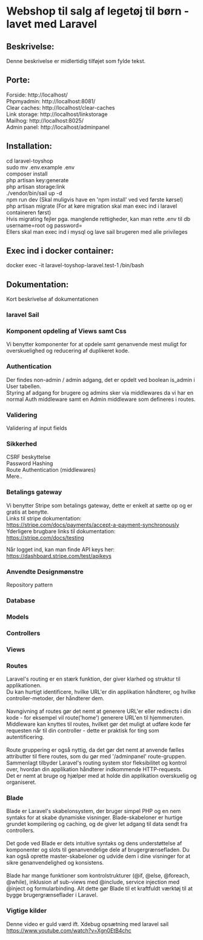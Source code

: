 # Webshop til salg af legetøj til børn - lavet med Laravel

## Beskrivelse:
Denne beskrivelse er midlertidig tilføjet som fylde tekst.

## Porte:
Forside: http://localhost/ <br />
Phpmyadmin: http://localhost:8081/ <br />
Clear caches: http://localhost/clear-caches <br />
Link storage: http://localhost/linkstorage <br />
Mailhog: http://localhost:8025/ <br />
Admin panel: http://localhost/adminpanel

## Installation:
cd laravel-toyshop <br />
sudo mv .env.example .env <br />
composer install <br />
php artisan key:generate <br />
php artisan storage:link <br />
./vendor/bin/sail up -d <br />
npm run dev (Skal muligvis have en 'npm install' ved ved første kørsel) <br />
php artisan migrate (For at køre migration skal man exec ind i laravel containeren først) <br />
Hvis migrating fejler pga. manglende rettigheder, kan man rette .env til db username=root og password= <br />
Ellers skal man exec ind i mysql og lave sail brugeren med alle privileges 

## Exec ind i docker container:
docker exec -it laravel-toyshop-laravel.test-1 /bin/bash

## Dokumentation:
Kort beskrivelse af dokumentationen

### laravel Sail

### Komponent opdeling af Views samt Css
Vi benytter komponenter for at opdele samt genanvende mest muligt for overskuelighed og reducering af duplikeret kode.

### Authentication
Der findes non-admin / admin adgang, det er opdelt ved boolean is_admin i User tabellen.<br />
Styring af adgang for brugere og admins sker via middlewares da vi har en normal Auth middleware samt en Admin middleware som defineres i routes.

### Validering
Validering af input fields

### Sikkerhed
CSRF beskyttelse<br />
Password Hashing<br />
Route Authentication (middlewares) <br />
Mere..

### Betalings gateway
Vi benytter Stripe som betalings gateway, dette er enkelt at sætte op og er gratis at benytte.<br />
Links til stripe dokumentation: <br />
https://stripe.com/docs/payments/accept-a-payment-synchronously <br />
Yderligere brugbare links til dokumentation: <br />
https://stripe.com/docs/testing <br />


Når logget ind, kan man finde API keys her: <br />
https://dashboard.stripe.com/test/apikeys

### Anvendte Designmønstre
Repository pattern <br />

### Database

### Models

### Controllers

### Views

### Routes

Laravel's routing er en stærk funktion, der giver klarhed og struktur til applikationen. <br />
Du kan hurtigt identificere, hvilke URL'er din applikation håndterer, og hvilke controller-metoder, der håndterer dem. <br /><br />
Navngivning af routes gør det nemt at generere URL'er eller redirects i din kode - for eksempel vil route('home') generere URL'en til hjemmeruten. <br/> 
Middleware kan knyttes til routes, hvilket gør det muligt at udføre kode før requesten når til din controller - dette er praktisk for ting som autentificering. <br /><br />
Route gruppering er også nyttig, da det gør det nemt at anvende fælles attributter til flere routes, som du gør med '/adminpanel' route-gruppen. <br />
Sammenlagt tilbyder Laravel's routing system stor fleksibilitet og kontrol over, hvordan din applikation håndterer indkommende HTTP-requests. <br />
Det er nemt at bruge og hjælper med at holde din applikation overskuelig og organiseret.

### Blade
Blade er Laravel's skabelonsystem, der bruger simpel PHP og en nem syntaks for at skabe dynamiske visninger. Blade-skabeloner er hurtige grundet kompilering og caching, og de giver let adgang til data sendt fra controllers. <br /><br />
Det gode ved Blade er dets intuitive syntaks og dens understøttelse af komponenter og slots til genanvendelige dele af brugergrænsefladen. Du kan også oprette master-skabeloner og udvide dem i dine visninger for at sikre genanvendelighed og konsistens. <br /><br />
Blade har mange funktioner som kontrolstrukturer (@if, @else, @foreach, @while), inklusion af sub-views med @include, service injection med @inject og formularbinding. Alt dette gør Blade til et kraftfuldt værktøj til at bygge brugergrænseflader i Laravel.

### Vigtige kilder
Denne video er guld værd ift. Xdebug opsætning med laravel sail<br />
https://www.youtube.com/watch?v=Xgn0EtB4chc
